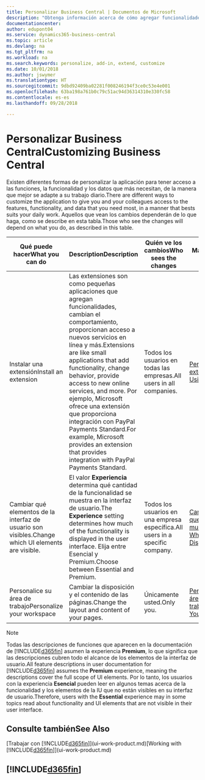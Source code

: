 ```yaml
---
title: Personalizar Business Central | Documentos de Microsoft
description: "Obtenga información acerca de cómo agregar funcionalidades y personalizar Business Central."
documentationcenter: 
author: edupont04
ms.service: dynamics365-business-central
ms.topic: article
ms.devlang: na
ms.tgt_pltfrm: na
ms.workload: na
ms.search.keywords: personalize, add-in, extend, customize
ms.date: 10/01/2018
ms.author: jswymer
ms.translationtype: HT
ms.sourcegitcommit: 9dbd92409ba02281f008246194f3ce0c53e4e001
ms.openlocfilehash: 63ba198a761b0c79c51ac94d36314310e330fc58
ms.contentlocale: es-es
ms.lasthandoff: 09/28/2018

---
```

# <a name="customizing-business-central"></a><span data-ttu-id="98727-103">Personalizar Business Central</span><span class="sxs-lookup"><span data-stu-id="98727-103">Customizing Business Central</span></span>
<span data-ttu-id="98727-104">Existen diferentes formas de personalizar la aplicación para tener acceso a las funciones, la funcionalidad y los datos que más necesitan, de la manera que mejor se adapte a su trabajo diario.</span><span class="sxs-lookup"><span data-stu-id="98727-104">There are different ways to customize the application to give you and your colleagues access to the features, functionality, and data that you need most, in a manner that bests suits your daily work.</span></span> <span data-ttu-id="98727-105">Aquellos que vean los cambios dependerán de lo que haga, como se describe en esta tabla.</span><span class="sxs-lookup"><span data-stu-id="98727-105">Those who see the changes will depend on what you do, as described in this table.</span></span>

| <span data-ttu-id="98727-106">Qué puede hacer</span><span class="sxs-lookup"><span data-stu-id="98727-106">What you can do</span></span>    |  <span data-ttu-id="98727-107">Description</span><span class="sxs-lookup"><span data-stu-id="98727-107">Description</span></span>  |  <span data-ttu-id="98727-108">Quién ve los cambios</span><span class="sxs-lookup"><span data-stu-id="98727-108">Who sees the changes</span></span>  |  <span data-ttu-id="98727-109">Más información</span><span class="sxs-lookup"><span data-stu-id="98727-109">More information</span></span>  |
|-----|---------------|---------|-------|
|<span data-ttu-id="98727-110">Instalar una extensión</span><span class="sxs-lookup"><span data-stu-id="98727-110">Install an extension</span></span>|<span data-ttu-id="98727-111">Las extensiones son como pequeñas aplicaciones que agregan funcionalidades, cambian el comportamiento, proporcionan acceso a nuevos servicios en línea y más.</span><span class="sxs-lookup"><span data-stu-id="98727-111">Extensions are like small applications that add functionality, change behavior, provide access to new online services, and more.</span></span> <span data-ttu-id="98727-112">Por ejemplo, Microsoft ofrece una extensión que proporciona integración con PayPal Payments Standard.</span><span class="sxs-lookup"><span data-stu-id="98727-112">For example, Microsoft provides an extension that provides integration with PayPal Payments Standard.</span></span>|<span data-ttu-id="98727-113">Todos los usuarios en todas las empresas.</span><span class="sxs-lookup"><span data-stu-id="98727-113">All users in all companies.</span></span>|[<span data-ttu-id="98727-114">Personalizar con extensiones</span><span class="sxs-lookup"><span data-stu-id="98727-114">Customizing Using Extensions</span></span>](ui-extensions.md)|
|<span data-ttu-id="98727-115">Cambiar qué elementos de la interfaz de usuario son visibles.</span><span class="sxs-lookup"><span data-stu-id="98727-115">Change which UI elements are visible.</span></span>|<span data-ttu-id="98727-116">El valor **Experiencia** determina qué cantidad de la funcionalidad se muestra en la interfaz de usuario.</span><span class="sxs-lookup"><span data-stu-id="98727-116">The **Experience** setting determines how much of the functionality is displayed in the user interface.</span></span> <span data-ttu-id="98727-117">Elija entre Esencial y Premium.</span><span class="sxs-lookup"><span data-stu-id="98727-117">Choose between Essential and Premium.</span></span>|<span data-ttu-id="98727-118">Todos los usuarios en una empresa específica.</span><span class="sxs-lookup"><span data-stu-id="98727-118">All users in a specific company.</span></span>|[<span data-ttu-id="98727-119">Cambiar las funciones que se muestran</span><span class="sxs-lookup"><span data-stu-id="98727-119">Changing Which Features are Displayed</span></span>](ui-experiences.md)|
|<span data-ttu-id="98727-120">Personalice su área de trabajo</span><span class="sxs-lookup"><span data-stu-id="98727-120">Personalize your workspace</span></span>|<span data-ttu-id="98727-121">Cambiar la disposición y el contenido de las páginas.</span><span class="sxs-lookup"><span data-stu-id="98727-121">Change the layout and content of your pages.</span></span>|<span data-ttu-id="98727-122">Únicamente usted.</span><span class="sxs-lookup"><span data-stu-id="98727-122">Only you.</span></span>|[<span data-ttu-id="98727-123">Personalización de su área de trabajo</span><span class="sxs-lookup"><span data-stu-id="98727-123">Personalizing Your Workspace</span></span>](ui-personalization-user.md)|

> [!NOTE]
> <span data-ttu-id="98727-124">Todas las descripciones de funciones que aparecen en la documentación de [!INCLUDE[d365fin](includes/d365fin_md.md)] asumen la experiencia **Premium**, lo que significa que las descripciones cubren todo el alcance de los elementos de la interfaz de usuario.</span><span class="sxs-lookup"><span data-stu-id="98727-124">All feature descriptions in user documentation for [!INCLUDE[d365fin](includes/d365fin_md.md)] assumes the **Premium** experience, meaning the descriptions cover the full scope of UI elements.</span></span> <span data-ttu-id="98727-125">Por lo tanto, los usuarios con la experiencia **Esencial** pueden leer en algunos temas acerca de la funcionalidad y los elementos de la IU que no están visibles en su interfaz de usuario.</span><span class="sxs-lookup"><span data-stu-id="98727-125">Therefore, users with the **Essential** experience may in some topics read about functionality and UI elements that are not visible in their user interface.</span></span>

## <a name="see-also"></a><span data-ttu-id="98727-126">Consulte también</span><span class="sxs-lookup"><span data-stu-id="98727-126">See Also</span></span>
<span data-ttu-id="98727-127">[Trabajar con [!INCLUDE[d365fin](includes/d365fin_md.md)]](ui-work-product.md)</span><span class="sxs-lookup"><span data-stu-id="98727-127">[Working with [!INCLUDE[d365fin](includes/d365fin_md.md)]](ui-work-product.md)</span></span>  

## [!INCLUDE[d365fin](includes/free_trial_md.md)]  

